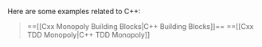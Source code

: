 Here are some examples related to C++:
> ==[[Cxx Monopoly Building Blocks|C++ Building Blocks]]==
> ==[[Cxx TDD Monopoly|C++ TDD Monopoly]]